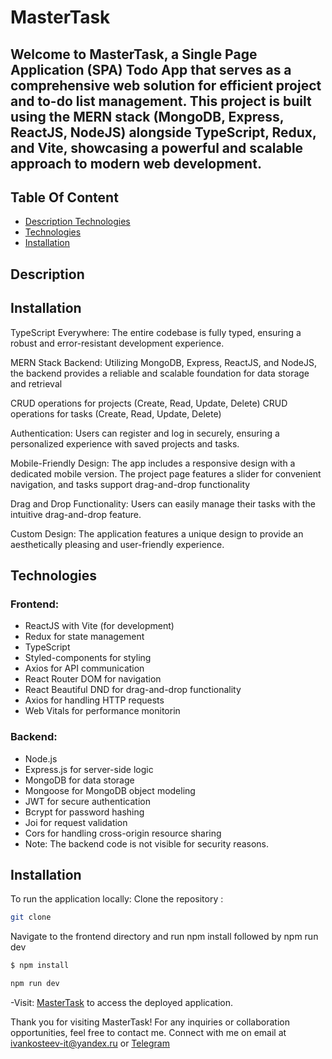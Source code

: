 # MasterTask

## Welcome to MasterTask, a Single Page Application (SPA) Todo App that serves as a comprehensive web solution for efficient project and to-do list management. This project is built using the MERN stack (MongoDB, Express, ReactJS, NodeJS) alongside TypeScript, Redux, and Vite, showcasing a powerful and scalable approach to modern web development.

## Table Of Content

- [Description Technologies](#description)
- [Technologies](#technologies)
- [Installation](#installation)

## Description
## Installation
TypeScript Everywhere: The entire codebase is fully typed, ensuring a robust and error-resistant development experience.

MERN Stack Backend: Utilizing MongoDB, Express, ReactJS, and NodeJS, the backend provides a reliable and scalable foundation for data storage and retrieval

CRUD operations for projects (Create, Read, Update, Delete)
CRUD operations for tasks (Create, Read, Update, Delete)

Authentication: Users can register and log in securely, ensuring a personalized experience with saved projects and tasks.

Mobile-Friendly Design: The app includes a responsive design with a dedicated mobile version. The project page features a slider for convenient navigation, and tasks support drag-and-drop functionality

Drag and Drop Functionality: Users can easily manage their tasks with the intuitive drag-and-drop feature.

Custom Design: The application features a unique design to provide an aesthetically pleasing and user-friendly experience.

## Technologies

### Frontend:

  - ReactJS with Vite (for development)
  - Redux for state management
  - TypeScript
  - Styled-components for styling
  - Axios for API communication
  - React Router DOM for navigation
  - React Beautiful DND for drag-and-drop functionality
  - Axios for handling HTTP requests
  - Web Vitals for performance monitorin
  
### Backend:

  - Node.js
  - Express.js for server-side logic
  - MongoDB for data storage
  - Mongoose for MongoDB object modeling
  - JWT for secure authentication
  - Bcrypt for password hashing
  - Joi for request validation
  - Cors for handling cross-origin resource sharing
  - Note: The backend code is not visible for security reasons.

## Installation

To run the application locally:
Clone the repository : 
```sh
git clone
```

Navigate to the frontend directory and run npm install followed by npm run dev
```sh
$ npm install
```
```sh
npm run dev
```
-Visit: [MasterTask](https://master-task.netlify.app) to access the deployed application.

Thank you for visiting MasterTask! For any inquiries or collaboration opportunities, feel free to contact me. Connect with me on email at ivankosteev-it@yandex.ru or [Telegram](https://t.me/ivan_veetsok)
